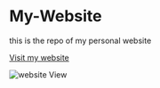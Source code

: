 # My-Website
this is the repo of my personal website <br>

[Visit my website](https://soorajalipanhwar.github.io/My-Website/)<br>

![website View]([assets/Website.png](https://github.com/Soorajalipanhwar/My-Website/blob/main/assets/Website.png))
